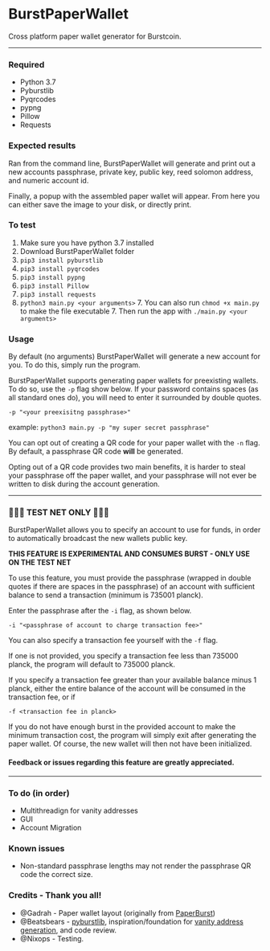 # BurstPaperWallet
Cross platform paper wallet generator for Burstcoin.

---

### Required
* Python 3.7
* Pyburstlib
* Pyqrcodes
* pypng
* Pillow
* Requests

### Expected results
Ran from the command line, BurstPaperWallet will generate and print out a new accounts passphrase, private key, public key,
reed solomon address, and numeric account id.

Finally, a popup with the assembled paper wallet will appear. From here you can either save the image to your disk, or directly print.

### To test
1. Make sure you have python 3.7 installed
2. Download BurstPaperWallet folder
3. `pip3 install pyburstlib`
4. `pip3 install pyqrcodes`
5. `pip3 install pypng`
6. `pip3 install Pillow`
7. `pip3 install requests`
7. `python3 main.py <your arguments>`
    7. You can also run `chmod +x main.py` to make the file executable
    7. Then run the app with `./main.py <your arguments>`

### Usage
By default (no arguments) BurstPaperWallet will generate a new account for you. To do this, simply run the program.

BurstPaperWallet supports generating paper wallets for preexisting wallets. To do so, use the `-p` flag show below. 
If your password contains spaces (as all standard ones do), you will need to enter it surrounded by double quotes.

```-p "<your preexisitng passphrase>"```

example: `python3 main.py -p "my super secret passphrase"`

You can opt out of creating a QR code for your paper wallet with the `-n` flag. 
By default, a passphrase QR code **will** be generated.

Opting out of a QR code provides two main benefits, it is harder to steal your passphrase off the paper wallet,
and your passphrase will not ever be written to disk during the account generation. 

---

### 🚨🚨🚨 TEST NET ONLY 🚨🚨🚨
BurstPaperWallet allows you to specify an account to use for funds, in order to automatically broadcast the new wallets
public key.

 **THIS FEATURE IS EXPERIMENTAL AND CONSUMES BURST - ONLY USE ON THE TEST NET**
 
 To use this feature, you must provide the passphrase (wrapped in double quotes if there are spaces in the passphrase)
 of an account with sufficient balance to send a transaction (minimum is 735001 planck).
 
 Enter the passphrase after the `-i` flag, as shown below.
 
 ```-i "<passphrase of account to charge transaction fee>"```
 
 You can also specify a transaction fee yourself with the `-f` flag.
 
 If one is not provided, you specify a transaction fee less than 735000 planck, the program will default to 735000 planck.
 
 If you specify a transaction fee greater than your available balance minus 1 planck, 
 either the entire balance of the account will be consumed in the transaction fee, or if 
 
 
 ```-f <transaction fee in planck>```
 
 If you do not have enough burst in the provided account to make the minimum transaction cost, the program will simply exit after generating the paper wallet.
 Of course, the new wallet will then not have been initialized.
 
 #### Feedback or issues regarding this feature are greatly appreciated. 

---

### To do (in order)
* Multithreadign for vanity addresses
* GUI
* Account Migration

### Known issues
* Non-standard passphrase lengths may not render the passphrase QR code the correct size.

### Credits - Thank you all!

* @Gadrah - Paper wallet layout (originally from [PaperBurst](https://github.com/umbrellacorp03/PaperBurst))
* @Beatsbears - [pyburstlib](https://github.com/beatsbears/pyburstlib), inspiration/foundation for 
[vanity address generation](https://github.com/beatsbears/burst-vanity-generator), and code review.
* @Nixops - Testing.
